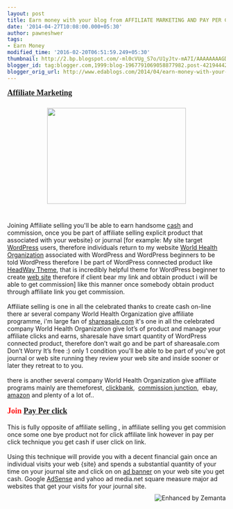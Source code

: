 ```yaml
---
layout: post
title: Earn money with your blog from AFFILIATE MARKETING AND PAY PER CLICK
date: '2014-04-27T10:08:00.000+05:30'
author: pawneshwer
tags:
- Earn Money
modified_time: '2016-02-20T06:51:59.249+05:30'
thumbnail: http://2.bp.blogspot.com/-ml0cVUg_S7o/U1yJtv-mA7I/AAAAAAAAGDs/Yz6I3CRokhI/s72-c/affiliate_marketing.jpg
blogger_id: tag:blogger.com,1999:blog-1967791069058877982.post-4219444253701264308
blogger_orig_url: http://www.edablogs.com/2014/04/earn-money-with-your-blog-from.html
---
```


<div dir="ltr" style="text-align: left;" trbidi="on"><span style="background-color: white; line-height: 23.4375px; text-align: justify;"><span style="color: red; font-family: Georgia, Times New Roman, serif; font-size: large;"><b><a class="zem_slink" href="http://en.wikipedia.org/wiki/Affiliate_marketing" rel="wikipedia" target="_blank" title="Affiliate marketing">Affiliate Marketing</a></b></span></span><br /><span style="background-color: white; line-height: 23.4375px; text-align: justify;"><span style="color: red; font-family: Georgia, Times New Roman, serif; font-size: large;"><b><br /></b></span></span><div class="separator" style="clear: both; text-align: center;"><a href="http://2.bp.blogspot.com/-ml0cVUg_S7o/U1yJtv-mA7I/AAAAAAAAGDs/Yz6I3CRokhI/s1600/affiliate_marketing.jpg" imageanchor="1" style="margin-left: 1em; margin-right: 1em;"><img border="0" src="http://2.bp.blogspot.com/-ml0cVUg_S7o/U1yJtv-mA7I/AAAAAAAAGDs/Yz6I3CRokhI/s1600/affiliate_marketing.jpg" height="221" width="320" /></a></div><span style="background-color: white; line-height: 23.4375px; text-align: justify;"><span style="color: red; font-family: Georgia, Times New Roman, serif; font-size: large;"><b><br /></b></span></span><br />Joining Affiliate selling you'll be able to earn handsome <a class="zem_slink" href="http://en.wikipedia.org/wiki/Cash" rel="wikipedia" target="_blank" title="Cash">cash</a> and commission, once you be part of affiliate selling explicit product that associated with your website} or journal [for example: My site target <a class="zem_slink" href="http://wordpress.org/" rel="homepage" target="_blank" title="WordPress">WordPress</a> users, therefore individuals return to my website <a class="zem_slink" href="http://www.who.int/" rel="homepage" target="_blank" title="World Health Organization">World Health Organization</a> associated with WordPress and WordPress beginners to be told WordPress therefore I be part of WordPress connected product like <a class="zem_slink" href="http://headwaythemes.com/" rel="homepage" target="_blank" title="Headway">HeadWay Theme</a>, that is incredibly helpful theme for WordPress beginner to create <a class="zem_slink" href="http://en.wikipedia.org/wiki/Website" rel="wikipedia" target="_blank" title="Website">web site</a> therefore if client bear my link and obtain product i will be able to get commission] like this manner once somebody obtain product through affiliate link you get commission.<br /><br />Affiliate selling is one in all the celebrated thanks to create cash on-line there ar several company World Health Organization give affiliate programme, i'm large fan of <a href="https://www.shareasale.com/newsignup.cfm" rel="nofollow" target="_blank">shareasale.com</a> it's one in all the celebrated company World Health Organization give lot’s of product and manage your affiliate clicks and earns, sharesale have smart quantity of WordPress connected product, therefore don’t wait go and be part of shareasale.com Don’t Worry It’s free :) only 1 condition you'll be able to be part of you've got journal or web site running they review your web site and inside sooner or later they retreat to to you.<br /><br />there is another several company World Health Organization give affiliate programs mainly are themeforest, <a href="http://www.clickbank.com/" rel="nofollow" target="_blank">clickbank</a>, &nbsp;<a href="http://www.cj.com/" rel="nofollow" target="_blank">commission junction</a>, &nbsp;ebay, <a href="http://amazon.com/" rel="nofollow" target="_blank">amazon</a> and plenty of a lot of..<br /><br /><strong style="background-color: white; line-height: 23.4375px; text-align: justify;"><span style="color: red; font-family: Georgia, Times New Roman, serif; font-size: large;">Join <a class="zem_slink" href="http://en.wikipedia.org/wiki/Pay_per_click" rel="wikipedia" target="_blank" title="Pay per click">Pay Per click</a></span></strong><br /><br />This is fully opposite of affiliate selling , in affiliate selling you get commision once some one bye product not for click affiliate link however in pay per click technique you get cash if user click on link.<br /><br />Using this technique will provide you with a decent financial gain once an individual visits your web {site} and spends a substantial quantity of your time on your journal site and click on on <a class="zem_slink" href="http://en.wikipedia.org/wiki/Web_banner" rel="wikipedia" target="_blank" title="Web banner">ad banner</a> on your web site you get cash. Google <a class="zem_slink" href="http://www.google.com/adsense" rel="homepage" target="_blank" title="AdSense">AdSense</a> and yahoo ad media.net square measure major ad websites that get your visits for your journal site.<br />  <div class="zemanta-pixie" style="height: 15px; margin-top: 10px;"><a class="zemanta-pixie-a" href="http://www.zemanta.com/?px" title="Enhanced by Zemanta"><img alt="Enhanced by Zemanta" class="zemanta-pixie-img" src="http://img.zemanta.com/zemified_e.png?x-id=ee02884c-92ab-43af-b81e-a0fdf05c129f" style="border: none; float: right;" /></a></div></div>